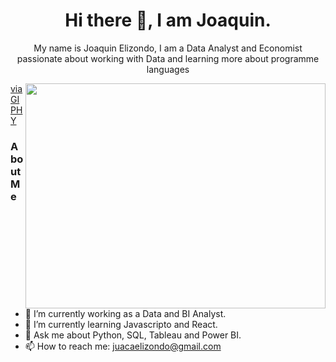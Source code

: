 
<div>
    <h1 align="center">Hi there 👋, I am Joaquin.</h1>
    <p align="center">My name is Joaquin Elizondo, I am a Data Analyst and Economist passionate about working with Data and learning more about programme languages</p>
<img align="right" src="https://giphy.com/embed/qgQUggAC3Pfv687qPC" width="480" height="360" frameBorder="0" class="giphy-embed" allowFullScreen></iframe><p><a href="https://giphy.com/gifs/dommespace-domme-space-programador-qgQUggAC3Pfv687qPC">via GIPHY</a></p>
</div>



### About Me


- 🔭 I’m currently working as a Data and BI Analyst.
- 🌱 I’m currently learning Javascripto and React.
- 💬 Ask me about Python, SQL, Tableau and Power BI.
- 📫 How to reach me: juacaelizondo@gmail.com

